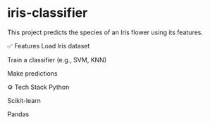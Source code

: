 # iris-classifier
This project predicts the species of an Iris flower using its features.

✅ Features
Load Iris dataset

Train a classifier (e.g., SVM, KNN)

Make predictions

⚙️ Tech Stack
Python

Scikit-learn

Pandas

